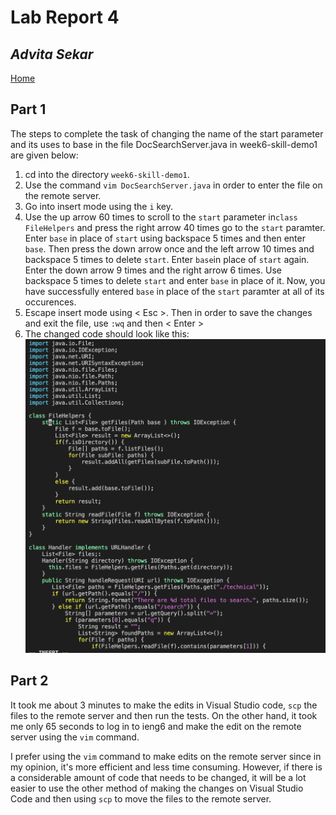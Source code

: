 #  Lab Report 4
## *Advita Sekar*

[Home](index.html)

## Part 1 <br />

The steps to complete the task of changing the name of the start parameter and its uses to base in the file DocSearchServer.java in week6-skill-demo1 are given below: <br />

1. cd into the directory `week6-skill-demo1`.<br />
2. Use the command `vim DocSearchServer.java` in order to enter the file on the remote server. <br /> 
3. Go into insert mode using the `i` key. <br />
4. Use the up arrow 60 times  to scroll to the `start` parameter in`class FileHelpers` and press the right arrow 40 times go to the `start` paramter. Enter `base` in place of `start` using backspace 5 times and then enter `base`. Then press the down arrow once and the left arrow 10 times and backspace 5 times to delete `start`. Enter `base`in place of `start` again. Enter the down arrow 9 times and the right arrow 6 times. Use backspace 5 times to delete `start` and enter `base` in place of it. Now, you have successfully entered `base` in place of the `start` paramter at all of its occurences. <br />
5. Escape insert mode using < Esc >. Then in order to save the changes and exit the file, use `:wq` and then < Enter >  <br />
6. The changed code should look like this: <br />
![Image](vim.png) <br />

## Part 2 <br />

It took me about 3 minutes to make the edits in Visual Studio code, `scp` the files to the remote server and then run the tests. On the other hand, it took me only 65 seconds to log in to ieng6 and make the edit on the remote server using the `vim` command.  <br />
 
I prefer using the `vim` command to make edits on the remote server since in my opinion, it's more efficient and less time consuming. However, if there is a considerable amount of code that needs to be changed, it will be a lot easier to use the other method of making the changes on Visual Studio Code and then using `scp` to move the files to the remote server.
